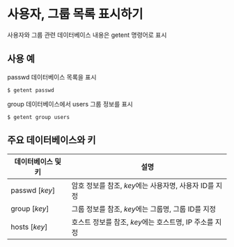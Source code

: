 # 사용자, 그룹 목록 표시하기
사용자와 그룹 관련 데이터베이스 내용은 getent 명령어로 표시

## 사용 예
passwd 데이터베이스 목록을 표시
```
$ getent passwd
```
group 데이터베이스에서 users 그룹 정보를 표시
```
$ getent group users
```

## 주요 데이터베이스와 키

| 데이터베이스 및 키 | 설명 |
|---|---|
| passwd [*key*] | 암호 정보를 참조, *key*에는 사용자명, 사용자 ID를 지정 |
| group [*key*] | 그룹 정보를 참조, *key*에는 그룹명, 그룹 ID를 지정 |
| hosts [*key*] | 호스트 정보를 참조, *key*에는 호스트명, IP 주소를 지정| 